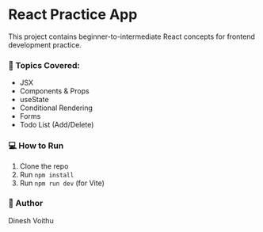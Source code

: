 # React Practice App

This project contains beginner-to-intermediate React concepts for frontend development practice.

### 🔧 Topics Covered:
- JSX
- Components & Props
- useState
- Conditional Rendering
- Forms
- Todo List (Add/Delete)

### 💻 How to Run
1. Clone the repo
2. Run `npm install`
3. Run `npm run dev` (for Vite)

### 🚀 Author
Dinesh Voithu
